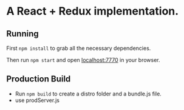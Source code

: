 # A React + Redux implementation.

## Running

First `npm install` to grab all the necessary dependencies. 

Then run `npm start` and open <localhost:7770> in your browser.

## Production Build

* Run `npm build` to create a distro folder and a bundle.js file.
* use prodServer.js
